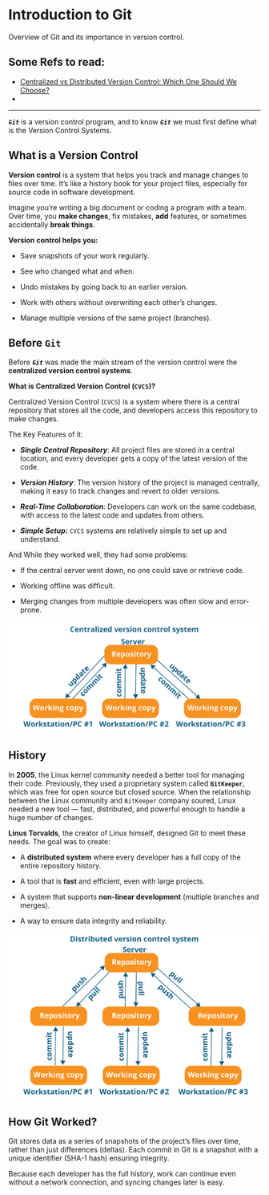 # Introduction to Git
Overview of Git and its importance in version control.

## Some Refs to read:

- [Centralized vs Distributed Version Control: Which One Should We Choose?](https://www.geeksforgeeks.org/centralized-vs-distributed-version-control-which-one-should-we-choose/)
- 

---

***`Git`*** is a version control program, and to know ***`Git`*** we must first define what is the Version Control Systems.

## What is a Version Control

**Version control** is a system that helps you track and manage changes to files over time. It’s like a history book for your project files, especially for source code in software development.

Imagine you’re writing a big document or coding a program with a team. Over time, you **make changes**, fix mistakes, **add** features, or sometimes accidentally **break things**.

**Version control helps you:**

- Save snapshots of your work regularly.
    
- See who changed what and when.
    
- Undo mistakes by going back to an earlier version.
    
- Work with others without overwriting each other’s changes.
    
- Manage multiple versions of the same project (branches).

## Before `Git`

Before ***`Git`*** was made the main stream of the version control were the **centralized version control systems**.

**What is Centralized Version Control (`CVCS`)?**

Centralized Version Control (`CVCS`) is a system where there is a central repository that stores all the code, and developers access this repository to make changes.

The Key Features of it:

- ***Single Central Repository***: All project files are stored in a central location, and every developer gets a copy of the latest version of the code.
  
- ***Version History***: The version history of the project is managed centrally, making it easy to track changes and revert to older versions.
  
- ***Real-Time Collaboration***: Developers can work on the same codebase, with access to the latest code and updates from others.

- ***Simple Setup:*** `CVCS` systems are relatively simple to set up and understand.

And While they worked well, they had some problems:

- If the central server went down, no one could save or retrieve code.
    
- Working offline was difficult.
    
- Merging changes from multiple developers was often slow and error-prone.

![](../Photos/CVS.png)

## History


In **2005**, the Linux kernel community needed a better tool for managing their code. Previously, they used a proprietary system called **`BitKeeper`**, which was free for open source but closed source. When the relationship between the Linux community and `BitKeeper` company soured, Linux needed a new tool — fast, distributed, and powerful enough to handle a huge number of changes.

**Linus Torvalds**, the creator of Linux himself, designed Git to meet these needs. The goal was to create:

- A **distributed system** where every developer has a full copy of the entire repository history.
    
- A tool that is **fast** and efficient, even with large projects.
    
- A system that supports **non-linear development** (multiple branches and merges).
    
- A way to ensure data integrity and reliability.


![](../Photos/DVCS.png)

## How Git Worked?

Git stores data as a series of snapshots of the project’s files over time, rather than just differences (deltas). Each commit in Git is a snapshot with a unique identifier (SHA-1 hash) ensuring integrity.

Because each developer has the full history, work can continue even without a network connection, and syncing changes later is easy.

